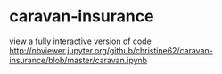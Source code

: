 # caravan-insurance
view a fully interactive version of code
http://nbviewer.jupyter.org/github/christine62/caravan-insurance/blob/master/caravan.ipynb
